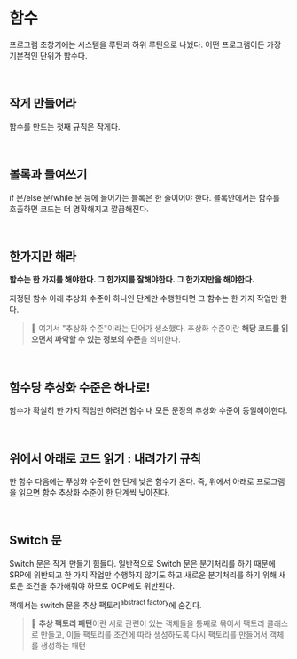 # 함수
프로그램 초창기에는 시스템을 루틴과 하위 루틴으로 나눴다. 어떤 프로그램이든 가장 기본적인 단위가 함수다.

<br/>

## 작게 만들어라
함수를 만드는 첫째 규칙은 작게다.

<br/>

## 볼록과 들여쓰기
if 문/else 문/while 문 등에 들어가는 블록은 한 줄이어야 한다. 블록안에서는 함수를 호출하면 코드는 더 명확해지고 깔끔해진다.

<br/>

## 한가지만 해라
**함수는 한 가지를 해야한다. 그 한가지를 잘해야한다. 그 한가지만을 해야한다.** 

지정된 함수 아래 추상화 수준이 하나인 단계만 수행한다면 그 함수는 한 가지 작업만 한다.

>🤔 여기서 "추상화 수준"이라는 단어가 생소했다. 추상화 수준이란 **해당 코드를 읽으면서 파악할 수 있는 정보의 수준**을 의미한다.

<br/>

## 함수당 추상화 수준은 하나로!
함수가 확실히 한 가지 작엄만 하려면 함수 내 모든 문장의 추상화 수준이 동일해야한다.

<br/>

## 위에서 아래로 코드 읽기 : 내려가기 규칙
한 함수 다음에는 푸상화 수준이 한 단계 낮은 함수가 온다. 즉, 위에서 아래로 프로그램을 읽으면 함수 추상화 수준이 한 단계씩 낮아진다.


<br/>

## Switch 문
Switch 문은 작게 만들기 힘들다. 일반적으로 Switch 문은 분기처리를 하기 때문에 SRP에 위반되고 한 가지 작업만 수행하지 않기도 하고 새로운 분기처리를 하기 위해 새로운 조건을 추가해줘야 하므로 OCP에도 위반된다.

책에서는 switch 문을 추상 팩토리<sup>abstract factory</sup>에 숨긴다.


>🤔 **추상 팩토리 패턴**이란 서로 관련이 있는 객체들을 통째로 묶어서 팩토리 클래스로 만들고, 이들 팩토리를 조건에 따라 생성하도록 다시 팩토리를 만들어서 객체를 생성하는 패턴